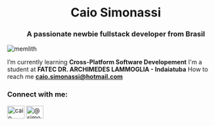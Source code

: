 <h1 align="center">Caio Simonassi</h1>
<h3 align="center">A passionate newbie fullstack developer from Brasil</h3>

<p align="left"> <img src="https://komarev.com/ghpvc/?username=memlith&label=Profile%20views&color=0e75b6&style=flat" alt="memlith"/> </p>

I’m currently learning **Cross-Platform Software Developement**
I'm a student at **FATEC DR. ARCHIMEDES LAMMOGLIA - Indaiatuba**
How to reach me **caio.simonassi@hotmail.com**

<h3 align="left">Connect with me:</h3>
<p align="left">
<a href="https://linkedin.com/in/caiosimonassi/" target="blank"><img align="center" src="https://raw.githubusercontent.com/rahuldkjain/github-profile-readme-generator/master/src/images/icons/Social/linked-in-alt.svg" alt="caio simonassi" height="30" width="40" /></a>
<a href="https://www.instagram.com/simonassicaio.jpg/" target="blank"><img align="center" src="https://raw.githubusercontent.com/rahuldkjain/github-profile-readme-generator/master/src/images/icons/Social/instagram.svg" alt="@simonassicaio.jpg" height="30" width="40" /></a>
</p>
